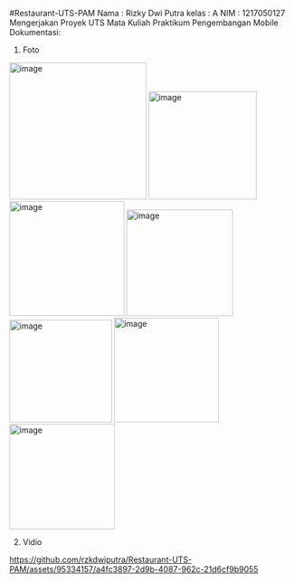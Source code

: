 #Restaurant-UTS-PAM
Nama  : Rizky Dwi Putra
kelas : A
NIM  : 1217050127
Mengerjakan Proyek UTS Mata Kuliah Praktikum Pengembangan Mobile
Dokumentasi:
1. Foto
  <img width="242" alt="image" src="https://github.com/rzkdwiputra/Restaurant-UTS-PAM/assets/95334157/d6930dd0-da59-49f5-8e18-835e75194ab8">
  <img width="191" alt="image" src="https://github.com/rzkdwiputra/Restaurant-UTS-PAM/assets/95334157/d562c5b6-b26e-417a-8ce1-3f1ad9d392f9">
  <img width="203" alt="image" src="https://github.com/rzkdwiputra/Restaurant-UTS-PAM/assets/95334157/3cc17533-16b7-4d59-9387-019f4cedd612">
  <img width="188" alt="image" src="https://github.com/rzkdwiputra/Restaurant-UTS-PAM/assets/95334157/3f89b5f7-0143-404e-966f-1de191af9903">
  <img width="181" alt="image" src="https://github.com/rzkdwiputra/Restaurant-UTS-PAM/assets/95334157/62dce34c-9980-4b5b-9874-4d67c3d55a4c">
  <img width="185" alt="image" src="https://github.com/rzkdwiputra/Restaurant-UTS-PAM/assets/95334157/92639c2b-09b0-44f2-9288-870e364d3d42">
  <img width="186" alt="image" src="https://github.com/rzkdwiputra/Restaurant-UTS-PAM/assets/95334157/651875af-3ea0-411a-9132-43c2f6216ced">

2. Vidio

https://github.com/rzkdwiputra/Restaurant-UTS-PAM/assets/95334157/a4fc3897-2d9b-4087-962c-21d6cf9b9055







